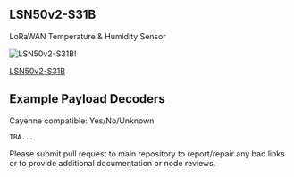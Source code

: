 ## LSN50v2-S31B

LoRaWAN Temperature & Humidity Sensor

![LSN50v2-S31B!](https://www.dragino.com/media/k2/items/cache/817a0b87c8b4a5b09390d4c2ae24ca96_L.jpg)

[LSN50v2-S31B](https://www.dragino.com/products/temperature-humidity-sensor/item/189-lsn50v2-s31b.html)

## Example Payload Decoders
Cayenne compatible: Yes/No/Unknown

```
TBA...
```

Please submit pull request to main repository to report/repair any bad links or to provide additional documentation or node reviews.